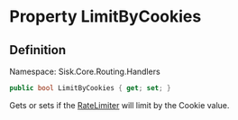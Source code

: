 # Property LimitByCookies

## Definition
Namespace: Sisk.Core.Routing.Handlers

```csharp
public bool LimitByCookies { get; set; }
```

Gets or sets if the [RateLimiter](/spec/Sisk/Core/Routing/Handlers/RateLimiter) will limit by the Cookie value.

